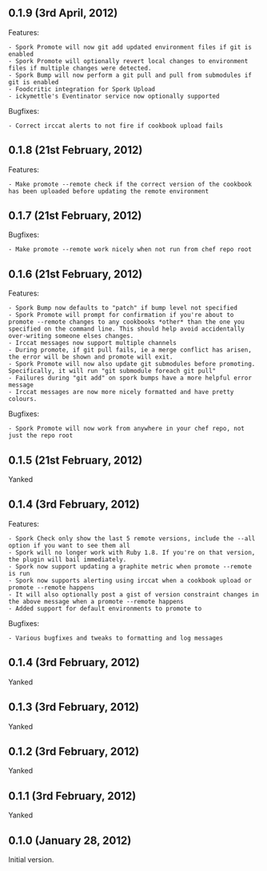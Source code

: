 ## 0.1.9 (3rd April, 2012)
    
Features:

    - Spork Promote will now git add updated environment files if git is enabled
    - Spork Promote will optionally revert local changes to environment files if multiple changes were detected.
    - Spork Bump will now perform a git pull and pull from submodules if git is enabled
    - Foodcritic integration for Spork Upload
    - ickymettle's Eventinator service now optionally supported
    
Bugfixes:

    - Correct irccat alerts to not fire if cookbook upload fails

## 0.1.8 (21st February, 2012)
    
Features:

    - Make promote --remote check if the correct version of the cookbook has been uploaded before updating the remote environment
    
## 0.1.7 (21st February, 2012)
    
Bugfixes:

    - Make promote --remote work nicely when not run from chef repo root
    
## 0.1.6 (21st February, 2012)
Features:

    - Spork Bump now defaults to "patch" if bump level not specified
    - Spork Promote will prompt for confirmation if you're about to promote --remote changes to any cookbooks *other* than the one you specified on the command line. This should help avoid accidentally over-writing someone elses changes.
    - Irccat messages now support multiple channels
    - During promote, if git pull fails, ie a merge conflict has arisen, the error will be shown and promote will exit.
    - Spork Promote will now also update git submodules before promoting. Specifically, it will run "git submodule foreach git pull"
    - Failures during "git add" on spork bumps have a more helpful error message
    - Irccat messages are now more nicely formatted and have pretty colours.
    
Bugfixes:
    
    - Spork Promote will now work from anywhere in your chef repo, not just the repo root
    
## 0.1.5 (21st February, 2012)
    
Yanked

## 0.1.4 (3rd February, 2012)
    
Features:

    - Spork Check only show the last 5 remote versions, include the --all option if you want to see them all
    - Spork will no longer work with Ruby 1.8. If you're on that version, the plugin will bail immediately.
    - Spork now support updating a graphite metric when promote --remote is run
    - Spork now supports alerting using irccat when a cookbook upload or promote --remote happens
    - It will also optionally post a gist of version constraint changes in the above message when a promote --remote happens
    - Added support for default environments to promote to
    
Bugfixes:

    - Various bugfixes and tweaks to formatting and log messages
    
## 0.1.4 (3rd February, 2012)
    
Yanked

## 0.1.3 (3rd February, 2012)
    
Yanked

## 0.1.2 (3rd February, 2012)
    
Yanked

## 0.1.1 (3rd February, 2012)

Yanked

## 0.1.0 (January 28, 2012)

Initial version.